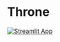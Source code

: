 # Throne
[![Streamlit App](https://static.streamlit.io/badges/streamlit_badge_black_white.svg)](https://share.streamlit.io/napoles-uach/throne/main/app4.py)
 
 
